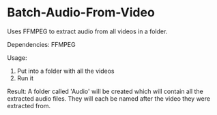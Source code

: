 # Batch-Audio-From-Video
Uses FFMPEG to extract audio from all videos in a folder.

Dependencies: FFMPEG

Usage:
1. Put into a folder with all the videos
2. Run it

Result:
A folder called 'Audio' will be created which will contain all the extracted audio files.
They will each be named after the video they were extracted from.
